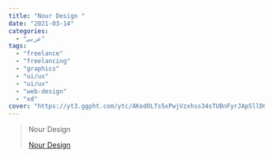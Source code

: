 ```yaml
---
title: "Nour Design "
date: "2021-03-14"
categories:
  - "عربي"
tags:
  - "freelance"
  - "freelancing"
  - "graphics"
  - "ui/ux"
  - "ui/ux"
  - "web-design"
  - "xd"
cover: "https://yt3.ggpht.com/ytc/AKedOLTs5xPwjVzxhss34sTUBnFyrJApSllD0pa3oQaOhw=s88-c-k-c0x00ffffff-no-rj"
---
```


> Nour Design
>
> [Nour Design ](https://www.youtube.com/c/NourDesign/playlists)

